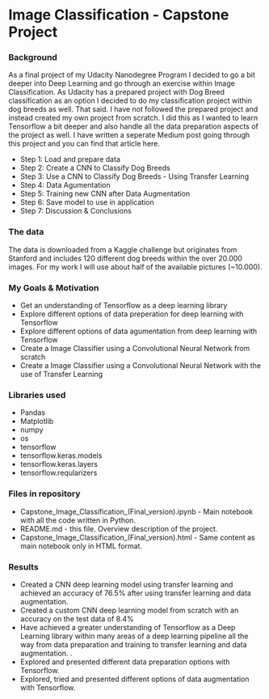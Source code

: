 # Image Classification - Capstone Project
### Background

As a final project of my Udacity Nanodegree Program I decided to go a bit deeper into Deep Learning and go through an exercise within Image Classification. As Udacity has a prepared project with Dog Breed classification as an option I decided to do my classification project within dog breeds as well. That said. I have not followed the prepared project and instead created my own project from scratch. I did this as I wanted to learn Tensorflow a bit deeper and also handle all the data preparation aspects of the project as well. I have written a seperate Medium post going through this project and you can find that article here.

* Step 1: Load and prepare data
* Step 2: Create a CNN to Classify Dog Breeds
* Step 3: Use a CNN to Classify Dog Breeds - Using Transfer Learning
* Step 4: Data Agumentation
* Step 5: Training new CNN after Data Augmentation
* Step 6: Save model to use in application
* Step 7: Discussion & Conclusions

### The data

The data is downloaded from a Kaggle challenge but originates from Stanford and includes 120 different dog breeds within the over 20.000 images. For my work I will use about half of the available pictures (~10.000).

### My Goals & Motivation

* Get an understanding of Tensorflow as a deep learning library
* Explore different options of data preperation for deep learning with Tensorflow
* Explore different options of data agumentation from deep learning with Tensorflow
* Create a Image Classifier using a Convolutional Neural Network from scratch
* Create a Image Classifier using a Convolutional Neural Network with the use of Transfer Learning

### Libraries used 
* Pandas
* Matplotlib
* numpy
* os
* tensorflow
* tensorflow.keras.models
* tensorflow.keras.layers
* tensorflow.reqularizers

### Files in repository
* Capstone_Image_Classification_(Final_version).ipynb - Main notebook with all the code written in Python. 
* README.md - this file. Overview description of the project.
* Capstone_Image_Classification_(Final_version).html - Same content as main notebook only in HTML format. 

### Results
* Created a CNN deep learning model using transfer learning and achieved an accuracy of 76.5%  after using transfer learning and  data augmentation.
* Created a custom CNN deep learning model from scratch with an accuracy on the test data of 8.4%
* Have achieved a greater understanding of Tensorflow as a Deep Learning library within many areas of a deep learning pipeline all the way from data preparation and training  to transfer learning and data augmentation. .
* Explored and presented different data preparation options with Tensorflow.
* Explored, tried and presented different options of data augmentation with Tensorflow.






